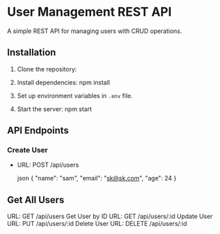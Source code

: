 
# User Management REST API

A simple REST API for managing users with CRUD operations.

## Installation

1. Clone the repository:

2. Install dependencies:
npm install


3. Set up environment variables in `.env` file.

4. Start the server:
npm start


## API Endpoints

### Create User
- URL: POST /api/users

   json
{ "name": "sam", "email": "sk@sk.com", "age": 24 }

## Get All Users
URL: GET /api/users
Get User by ID
URL: GET /api/users/:id
Update User
URL: PUT /api/users/:id
Delete User
URL: DELETE /api/users/:id
